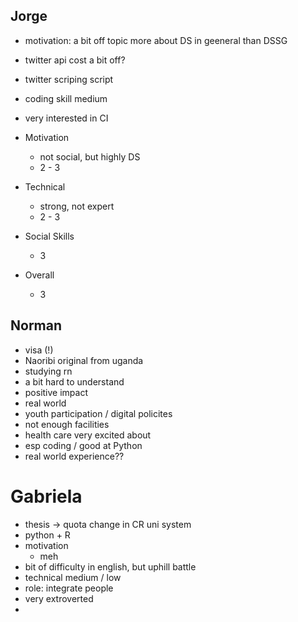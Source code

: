 ## Jorge
- motivation: a bit off topic more about DS in geeneral than DSSG
- twitter api cost a bit off?
- twitter scriping script
- coding skill medium
- very interested in CI



- Motivation
	- not social, but highly DS
	- 2 - 3
- Technical
	- strong, not expert
	- 2 - 3
- Social Skills
	- 3
- Overall
	- 3




## Norman

- visa (!)
- Naoribi original from uganda
- studying rn
- a bit hard to understand
- positive impact
- real world 
- youth participation / digital policites
- not enough facilities
- health care very excited about
- esp coding / good at Python
- real world experience??


# Gabriela

- thesis -> quota change in CR uni system
- python + R
- motivation
	- meh
- bit of difficulty in english, but uphill battle
- technical medium / low
- role: integrate people
- very extroverted
- 